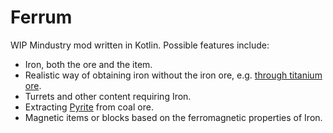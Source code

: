 # Ferrum
WIP Mindustry mod written in Kotlin. Possible features include:
- Iron, both the ore and the item.
- Realistic way of obtaining iron without the iron ore, e.g. [through titanium ore](https://en.wikipedia.org/wiki/Ilmenite).
- Turrets and other content requiring Iron.
- Extracting [Pyrite](https://en.wikipedia.org/wiki/Pyrite) from coal ore.
- Magnetic items or blocks based on the ferromagnetic properties of Iron.